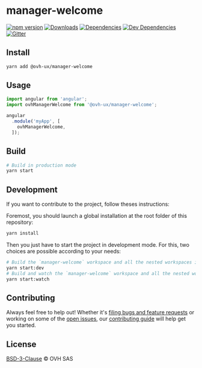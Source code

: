 # manager-welcome

[![npm version](https://badgen.net/npm/v/@ovh-ux/manager-welcome)](https://www.npmjs.com/package/@ovh-ux/manager-welcome) [![Downloads](https://badgen.net/npm/dt/@ovh-ux/manager-welcome)](https://npmjs.com/package/@ovh-ux/manager-welcome) [![Dependencies](https://badgen.net/david/dep/ovh-ux/manager/packages/manager/modules/welcome)](https://npmjs.com/package/@ovh-ux/manager-welcome?activeTab=dependencies) [![Dev Dependencies](https://badgen.net/david/dev/ovh-ux/manager/packages/manager/modules/welcome)](https://npmjs.com/package/@ovh-ux/manager-welcome?activeTab=dependencies) [![Gitter](https://badgen.net/badge/gitter/ovh-ux/blue?icon=gitter)](https://gitter.im/ovh/ux)

## Install

```sh
yarn add @ovh-ux/manager-welcome
```

## Usage

```js
import angular from 'angular';
import ovhManagerWelcome from '@ovh-ux/manager-welcome';

angular
  .module('myApp', [
    ovhManagerWelcome,
  ]);
```

## Build

```sh
# Build in production mode
yarn start
```

## Development

If you want to contribute to the project, follow theses instructions:

Foremost, you should launch a global installation at the root folder of this repository:

```sh
yarn install
```

Then you just have to start the project in development mode. For this, two choices are possible according to your needs:

```sh
# Build the `manager-welcome` workspace and all the nested workspaces in development mode and watch only `manager-welcome` workspace
yarn start:dev
# Build and watch the `manager-welcome` workspace and all the nested workspaces in development mode
yarn start:watch
```

## Contributing

Always feel free to help out! Whether it's [filing bugs and feature requests](https://github.com/ovh-ux/manager/issues/new) or working on some of the [open issues](https://github.com/ovh-ux/manager/issues), our [contributing guide](CONTRIBUTING.md) will help get you started.

## License

[BSD-3-Clause](LICENSE) © OVH SAS
